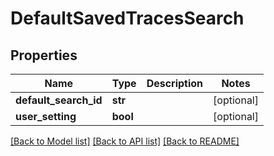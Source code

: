 # DefaultSavedTracesSearch

## Properties
Name | Type | Description | Notes
------------ | ------------- | ------------- | -------------
**default_search_id** | **str** |  | [optional] 
**user_setting** | **bool** |  | [optional] 

[[Back to Model list]](../README.md#documentation-for-models) [[Back to API list]](../README.md#documentation-for-api-endpoints) [[Back to README]](../README.md)


